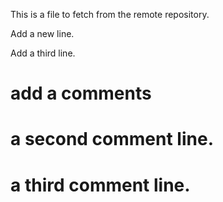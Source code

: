 This is a file to fetch from the remote repository. 

Add a new line. 

Add a third line. 

# add a comments

# a second comment line. 

# a third comment line.
